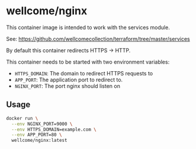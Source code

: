 # wellcome/nginx

This container image is intended to work with the services module.

See: https://github.com/wellcomecollection/terraform/tree/master/services

By default this container redirects HTTPS -> HTTP.

This container needs to be started with two environment variables:

- `HTTPS_DOMAIN`: The domain to redirect HTTPS requests to
- `APP_PORT`: The application port to redirect to.
- `NGINX_PORT`: The port nginx should listen on

## Usage

```sh
docker run \
  --env NGINX_PORT=9000 \
  --env HTTPS_DOMAIN=example.com \
  --env APP_PORT=80 \
  wellcome/nginx:latest
```
